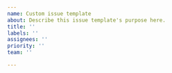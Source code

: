 ```yaml
---
name: Custom issue template
about: Describe this issue template's purpose here.
title: ''
labels: ''
assignees: ''
priority: ''
team: ''

---
```



